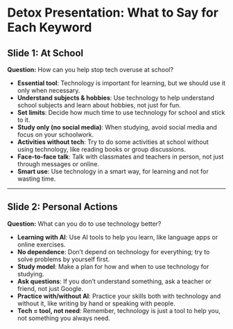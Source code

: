 # Detox Presentation: What to Say for Each Keyword

## Slide 1: At School
**Question:** How can you help stop tech overuse at school?

- **Essential tool**: Technology is important for learning, but we should use it only when necessary.
- **Understand subjects & hobbies**: Use technology to help understand school subjects and learn about hobbies, not just for fun.
- **Set limits**: Decide how much time to use technology for school and stick to it.
- **Study only (no social media)**: When studying, avoid social media and focus on your schoolwork.
- **Activities without tech**: Try to do some activities at school without using technology, like reading books or group discussions.
- **Face-to-face talk**: Talk with classmates and teachers in person, not just through messages or online.
- **Smart use**: Use technology in a smart way, for learning and not for wasting time.

---

## Slide 2: Personal Actions
**Question:** What can you do to use technology better?

- **Learning with AI**: Use AI tools to help you learn, like language apps or online exercises.
- **No dependence**: Don’t depend on technology for everything; try to solve problems by yourself first.
- **Study model**: Make a plan for how and when to use technology for studying.
- **Ask questions**: If you don’t understand something, ask a teacher or friend, not just Google.
- **Practice with/without AI**: Practice your skills both with technology and without it, like writing by hand or speaking with people.
- **Tech = tool, not need**: Remember, technology is just a tool to help you, not something you always need.
